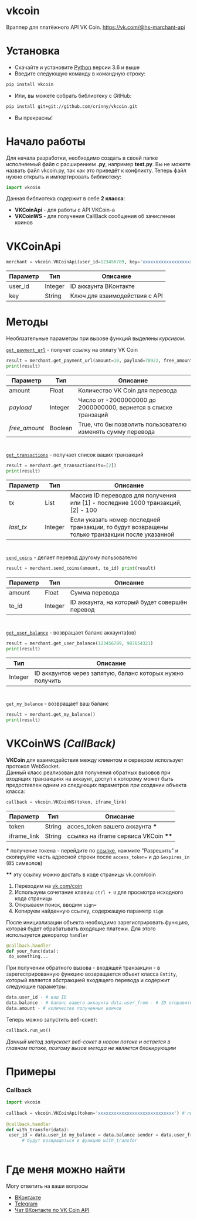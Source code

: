 # vkcoin  
Враппер для платёжного API VK Coin. https://vk.com/@hs-marchant-api  
# Установка  
* Скачайте и установите [Python](https://www.python.org/downloads/) версии 3.6 и выше  
* Введите следующую команду в командную строку:  
```bash  
pip install vkcoin  
```  
* Или, вы можете собрать библиотеку с GitHub:  
```bash  
pip install git+git://github.com/crinny/vkcoin.git  
```  
* Вы прекрасны!  
# Начало работы  
Для начала разработки, необходимо создать в своей папке исполняемый файл с расширением **.py**, например **test.py**. Вы не можете назвать файл vkcoin.py, так как это приведёт к конфликту. Теперь файл нужно открыть и импортировать библиотеку:  
```python  
import vkcoin  
```  
Данная библиотека содержит в себе **2 класса**:  
- **VKCoinApi** - для работы с API VKCoin-а  
- **VKCoinWS** - для получения CallBack сообщения об зачислении коинов  
  
# VKCoinApi  
```python  
merchant = vkcoin.VKCoinApi(user_id=123456789, key='xxxxxxxxxxxxxxxxxxxxxxxxxxxxxxxxxxxxxxxxxxxxxxxxxx')  
```  
|Параметр|Тип|Описание|  
|-|-|-|  
|user_id|Integer|ID аккаунта ВКонтакте|  
|key|String|Ключ для взаимодействия с API|  
# Методы  
Необязательные параметры при вызове функций выделены _курсивом_.  
  
[`get_payment_url`](https://vk.com/@hs-marchant-api?anchor=ssylka-na-oplatu) - получет ссылку на оплату VK Coin  
```python  
result = merchant.get_payment_url(amount=10, payload=78922, free_amount=False)  
print(result)  
```  
|Параметр|Тип|Описание|  
|-|-|-|  
|amount|Float|Количество VK Coin для перевода|  
|_payload_|Integer|Число от -2000000000 до 2000000000, вернется в списке транзаций|  
|_free_amount_|Boolean|True, что бы позволить пользователю изменять сумму перевода|  
#  
[`get_transactions`](https://vk.com/@hs-marchant-api?anchor=poluchenie-spiska-tranzaktsy) - получает список ваших транзакций  
```python  
result = merchant.get_transactions(tx=[2])  
print(result)  
```  
|Параметр|Тип|Описание|  
|-|-|-|  
|tx|List|Массив ID переводов для получения или [1] - последние 1000 транзакций, [2] - 100|  
|_last_tx_|Integer|Если указать номер последней транзакции, то будут возвращены только транзакции после указанной|  
#  
[`send_coins`](https://vk.com/@hs-marchant-api?anchor=perevod) - делает перевод другому пользователю  
```python  
result = merchant.send_coins(amount, to_id) print(result)  
```  
|Параметр|Тип|Описание|  
|-|-|-|  
|amount|Float|Сумма перевода|  
|to_id|Integer|ID аккаунта, на который будет совершён перевод|  
#  
[`get_user_balance`](https://vk.com/@hs-marchant-api?anchor=poluchenie-balansa) - возвращает баланс аккаунта(ов)  
```python  
result = merchant.get_user_balance(123456789, 987654321)  
print(result)  
```  
|Тип|Описание|  
|-|-|  
Integer|ID аккаунтов через запятую, баланс которых нужно получить|  
#  
`get_my_balance` - возвращает ваш баланс  
```python  
result = merchant.get_my_balance()  
print(result)  
```  
  
# VKCoinWS _(CallBack)_  
**VKCoin** для взаимодействия между клиентом и сервером использует протокол WebSocket.  
Данный класс реализован для получения обратных вызовов при входящих транзакциях на аккаунт, доступ к которому может быть предоставлен одним из следующих параметров при создании объекта класса:  
```python  
callback = vkcoin.VKCoinWS(token, iframe_link)  
```  
|Параметр|Тип|Описание|  
|-|-|-|  
|token|String|acces_token вашего аккаунта **\***|  
|iframe_link|String|ссылка на iframe сервиса VKCoin **\*\***|  
  
**\*** получение токена - перейдите по [ссылке](https://vk.cc/9f4IXA), нажмите "Разрешить" и скопируйте часть адресной строки после `access_token=` и до `&expires_in` (85 символов)  
  
**\*\*** эту ссылку можно достать в коде страницы vk.com/coin  
1. Переходим на [vk.com/coin](http://vk.com/coin)  
2. Используем сочетание клавиш ```ctrl + U``` для просмотра исходного кода страницы  
3. Открываем поиск, вводим `sign=`  
4. Копируем найденную ссылку, содержащую параметр `sign`  
  
После инициализации объекта необходимо зарегистрировать функцию, которая будет обрабатывать входящие платежи. Для этого используется декоратор `handler`  
```python  
@callback.handler  
def your_func(data):  
 do_something...
```  
При получении обратного вызова - входящей транзакции - в зарегестрированную функцию возвращается объект класса `Entity`, который является абстракцией входящего перевода и содержит следующие параметры:  
```python  
data.user_id - # ваш ID  
data.balance - # баланс вашего аккаунта data.user_from - # ID отправителя (инициатор входящей транзакции)  
data.amount - # количество полученных коинов  
```  
Теперь можно запустить веб-сокет:
```python
callback.run_ws()
```
_Данный метод запускает веб-сокет в новом потоке и остается в главном потоке, поэтому вызов метода не является блокирующим_
  
  
# Примеры  
### Callback  
```python  
import vkcoin  
  
callback = vkcoin.VKCoinApi(token='xxxxxxxxxxxxxxxxxxxxxxxxxxxxx') # либо ссылка на iframe  
  
@callback.handler  
def with_transfer(data):  
 user_id = data.user_id my_balance = data.balance sender = data.user_from amount = data.amount  callback.run_ws()  # запускаем веб-сокет - все входящие платежи   
      # будут возвращаться в функцию with_transfer  
  
```  
  
# Где меня можно найти  
Могу ответить на ваши вопросы  
* [ВКонтакте](https://vk.com/crinny)  
* [Telegram](https://t.me/truecrinny)  
* [Чат ВКонтакте по VK Coin API](https://vk.me/join/AJQ1d5eSUQ81wnwgfHSRktCi)
